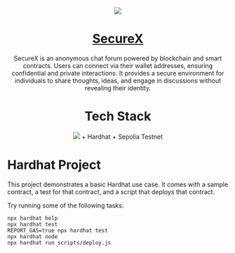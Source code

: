 <div align='center'>
    <img src = "https://github.com/vaishnavi-3969/SecureX-Web3Apps-Jan24/assets/80088403/c26b45b0-d5f1-48cb-aff4-f004564889e1"/>
  <h1><a href="https://devpost.com/software/securex-zyu9lg">SecureX</a></h1>
<p>SecureX is an anonymous chat forum powered by blockchain and smart contracts. Users can connect via their wallet addresses, ensuring confidential and private interactions. It provides a secure environment for individuals to share thoughts, ideas, and engage in discussions without revealing their identity.
</p>
  <h1>Tech Stack</h1>
<p align="center">
    <img src="https://skillicons.dev/icons?i=reactjs,tailwind,git,github,solidity,js,vercel" />
  + Hardhat + Sepolia Testnet
</p></div>



# Hardhat Project

This project demonstrates a basic Hardhat use case. It comes with a sample contract, a test for that contract, and a script that deploys that contract.

Try running some of the following tasks:

```shell
npx hardhat help
npx hardhat test
REPORT_GAS=true npx hardhat test
npx hardhat node
npx hardhat run scripts/deploy.js
```
